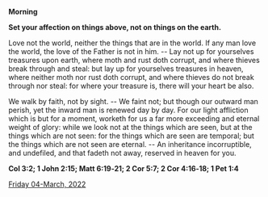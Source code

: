 **Morning**

**Set your affection on things above, not on things on the earth.**
 
Love not the world, neither the things that are in the world. If any man love the world, the love of the Father is not in him. -- Lay not up for yourselves treasures upon earth, where moth and rust doth corrupt, and where thieves break through and steal: but lay up for yourselves treasures in heaven, where neither moth nor rust doth corrupt, and where thieves do not break through nor steal: for where your treasure is, there will your heart be also.
 
We walk by faith, not by sight. -- We faint not; but though our outward man perish, yet the inward man is renewed day by day. For our light affliction which is but for a moment, worketh for us a far more exceeding and eternal weight of glory: while we look not at the things which are seen, but at the things which are not seen: for the things which are seen are temporal; but the things which are not seen are eternal. -- An inheritance incorruptible, and undefiled, and that fadeth not away, reserved in heaven for you.  

**Col 3:2; 1 John 2:15; Matt 6:19‑21; 2 Cor 5:7; 2 Cor 4:16‑18; 1 Pet 1:4**

[Friday 04-March, 2022](https://t.me/daily_light)
